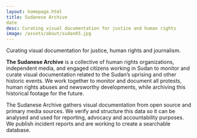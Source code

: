```yaml
---
layout: homepage.html
title: Sudanese Archive
date
desc: Curating visual documentation for justice and human rights
image: /assets/about/sudan03.jpg
---
```


Curating visual documentation for justice, human rights and journalism.

**The Sudanese Archive** is a collective of human rights organizations, independent media, and engaged citizens working in Sudan to monitor and curate visual documentation related to the Sudan’s uprising and other historic events. We work together to monitor and document all protests, human rights abuses and newsworthy developments, while archiving this historical footage for the future.

The Sudanese Archive gathers visual documentation from open source and primary media sources. We verify and structure this data so it can be analysed and used for reporting, advocacy and accountability purposes. We publish incident reports and are working to create a searchable database.
